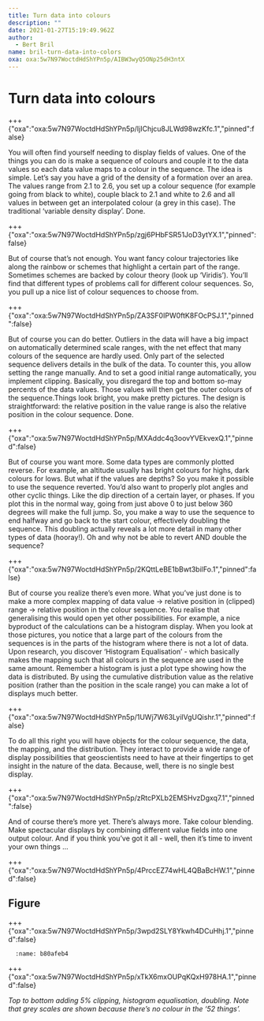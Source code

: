 ```yaml
---
title: Turn data into colours
description: ""
date: 2021-01-27T15:19:49.962Z
author:
  - Bert Bril
name: bril-turn-data-into-colors
oxa: oxa:5w7N97WoctdHdShYPn5p/AIBW3wyQ5ONp25dH3ntX
---
```


# Turn data into colours

+++ {"oxa":"oxa:5w7N97WoctdHdShYPn5p/IjIChjcu8JLWd98wzKfc.1","pinned":false}

You will often find yourself needing to display fields of values. One of the things you can do is make a sequence of colours and couple it to the data values so each data value maps to a colour in the sequence. The idea is simple. Let’s say you have a grid of the density of a formation over an area. The values range from 2.1 to 2.6, you set up a colour sequence (for example going from black to white), couple black to 2.1 and white to 2.6 and all values in between get an interpolated colour (a grey in this case). The traditional ‘variable density display’. Done.

+++ {"oxa":"oxa:5w7N97WoctdHdShYPn5p/zgj6PHbFSR51JoD3ytYX.1","pinned":false}

But of course that’s not enough. You want fancy colour trajectories like along the rainbow or schemes that highlight a certain part of the range. Sometimes schemes are backed by colour theory (look up ‘Viridis’). You’ll find that different types of problems call for different colour sequences. So, you pull up a nice list of colour sequences to choose from.

+++ {"oxa":"oxa:5w7N97WoctdHdShYPn5p/ZA3SF0IPW0ftK8FOcPSJ.1","pinned":false}

But of course you can do better. Outliers in the data will have a big impact on automatically determined scale ranges, with the net effect that many colours of the sequence are hardly used. Only part of the selected sequence delivers details in the bulk of the data. To counter this, you allow setting the range manually. And to set a good initial range automatically, you implement clipping. Basically, you disregard the top and bottom so-may percents of the data values. Those values will then get the outer colours of the sequence.Things look bright, you make pretty pictures. The design is straightforward: the relative position in the value range is also the relative position in the colour sequence. Done.

+++ {"oxa":"oxa:5w7N97WoctdHdShYPn5p/MXAddc4q3oovYVEkvexQ.1","pinned":false}

But of course you want more. Some data types are commonly plotted reverse. For example, an altitude usually has bright colours for highs, dark colours for lows. But what if the values are depths? So you make it possible to use the sequence reverted. You’d also want to properly plot angles and other cyclic things. Like the dip direction of a certain layer, or phases. If you plot this in the normal way, going from just above 0 to just below 360 degrees will make the full jump. So, you make a way to use the sequence to end halfway and go back to the start colour, effectively doubling the sequence. This doubling actually reveals a lot more detail in many other types of data (hooray!). Oh and why not be able to revert AND double the sequence?

+++ {"oxa":"oxa:5w7N97WoctdHdShYPn5p/2KQttLeBE1bBwt3bilFo.1","pinned":false}

But of course you realize there’s even more. What you’ve just done is to make a more complex mapping of data value -> relative position in (clipped) range -> relative position in the colour sequence. You realise that generalising this would open yet other possibilities. For example, a nice byproduct of the calculations can be a histogram display. When you look at those pictures, you notice that a large part of the colours from the sequences is in the parts of the histogram where there is not a lot of data. Upon research, you discover ‘Histogram Equalisation’ - which basically makes the mapping such that all colours in the sequence are used in the same amount. Remember a histogram is just a plot type showing how the data is distributed. By using the cumulative distribution value as the relative position (rather than the position in the scale range) you can make a lot of displays much better.

+++ {"oxa":"oxa:5w7N97WoctdHdShYPn5p/1UWj7W63LyilVgUQishr.1","pinned":false}

To do all this right you will have objects for the colour sequence, the data, the mapping, and the distribution. They interact to provide a wide range of display possibilities that geoscientists need to have at their fingertips to get insight in the nature of the data. Because, well, there is no single best display.

+++ {"oxa":"oxa:5w7N97WoctdHdShYPn5p/zRtcPXLb2EMSHvzDgxq7.1","pinned":false}

And of course there’s more yet. There’s always more. Take colour blending. Make spectacular displays by combining different value fields into one output colour. And if you think you’ve got it all - well, then it’s time to invent your own things ...

+++ {"oxa":"oxa:5w7N97WoctdHdShYPn5p/4PrccEZ74wHL4QBaBcHW.1","pinned":false}

## Figure

+++ {"oxa":"oxa:5w7N97WoctdHdShYPn5p/3wpd2SLY8Ykwh4DCuHhj.1","pinned":false}

```{figure} images/5w7N97WoctdHdShYPn5p-HQzpii43FeMRYnYGmjap-v1.png
  :name: b80afeb4
```

+++ {"oxa":"oxa:5w7N97WoctdHdShYPn5p/xTkX6mxOUPqKQxH978HA.1","pinned":false}

*Top to bottom adding 5% clipping, histogram equalisation, doubling. Note that grey scales are shown because there’s no colour in the ‘52 things’.*

